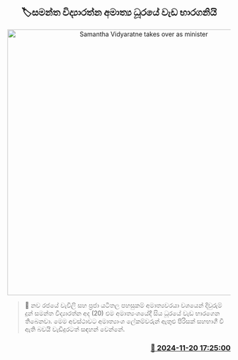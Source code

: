 <p align='center'><b><h2 align='center' title='Samantha Vidyaratne takes over as minister'>🏷සමන්ත විද්‍යාරත්න අමාත්‍ය ධූරයේ වැඩ භාරගනියි</h2></b></p>
<p align='center'><img src='https://helakuru.sgp1.cdn.digitaloceanspaces.com/esana/images/lib/samantha-vidyarathne-minister.jpg' width='600' alt='Samantha Vidyaratne takes over as minister'></p>

>📝 නව රජයේ වැවිලි සහ ප්‍රජා යටිතල පහසුකම් අමාත්‍යවරයා වශයෙන් දිවුරුම් දුන් සමන්ත විද්‍යාරත්න අද (20) එම අමාත්‍යංශයේදී සිය ධූරයේ වැඩ භාරගෙන තිබෙනවා.
මෙම අවස්ථාවට අමාත්‍යාංශ ලේකම්වරුන් ඇතුළු පිරිසක් සහභාගී වී ඇති බවයි වැඩිදුරටත් සඳහන් වෙන්නේ.


<h3 align='right'><a href='https://www.helakuru.lk/esana/p/105290/'>📅 2024-11-20 17:25:00</a></h3>
